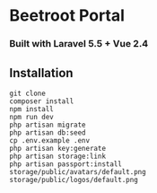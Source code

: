 # Beetroot Portal
### Built with Laravel 5.5 + Vue 2.4
## Installation
```
git clone
composer install
npm install
npm run dev
php artisan migrate
php artisan db:seed
cp .env.example .env
php artisan key:generate
php artisan storage:link
php artisan passport:install
storage/public/avatars/default.png
storage/public/logos/default.png
```